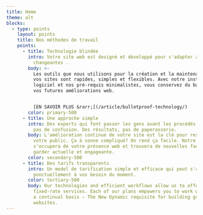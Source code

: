 ```yaml
---
title: Home
theme: alt
blocks:
  - type: points
    layout: points
    title: Nos méthodes de travail
    points:
      - title: Technologie blindée
        intro: Votre site web est designé et développé pour s'adapter aux technologies
          changeantes .
        body: >-
          Les outils que nous utilisons pour la création et la maintenance de
          vos sites sont rapides, simples et flexibles. Avec notre installation
          logiciel et nos pré-requis minimalistes, vous conservez du budget pour
          vos futures améliorations web. 


          [EN SAVOIR PLUS &rarr;](/article/bulletproof-technology/)
        color: primary-500
      - title: Une approche simple
        intro: Des experts qui font passer les gens avant les procédés. De la clarté,
          pas de confusion. Des résultats, pas de paperasserie.
        body: L'amélioration continue de votre site est la clé pour rester connecté avec
          votre public. Ça à sonne compliqué? On rend ça facile. Notre équipe
          s'occupera de votre présence web et trouvera de nouvelles façon de la
          garder actuelle et engageante.
        color: secondary-500
      - title: Des tarifs transparents
        intro: Un model de tarification simple et efficace qui peut s'adapter
          ponctuellement à vos besoin du moment.
        color: tertiary-500
        body: Our technologies and efficient workflows allow us to offer affordable,
          fixed-rate services. Each of our plans empowers you to work with us on
          a continual basis – The New Dynamic requisite for building great
          websites.
---
```

